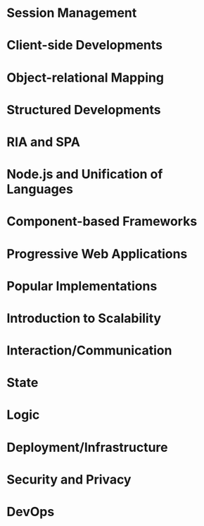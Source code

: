 # Session Management
# Client-side Developments
# Object-relational Mapping
# Structured Developments
# RIA and SPA
# Node.js and Unification of Languages
# Component-based Frameworks
# Progressive Web Applications
# Popular Implementations
# Introduction to Scalability
# Interaction/Communication
# State
# Logic
# Deployment/Infrastructure
# Security and Privacy
# DevOps

